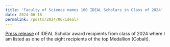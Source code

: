 ```yaml
---
title: 'Faculty of Science names 100 IDEAL Scholars in Class of 2024'
date: 2024-06-18
permalink: /posts/2024/06/ideal/
---
```


[Press release](https://uwaterloo.ca/science/news/faculty-science-names-100-ideal-scholars-class-2024) of IDEAL Scholar award recipients from class of 2024 where I am listed as one of the eight recipients of the top Medallion (Cobalt).
